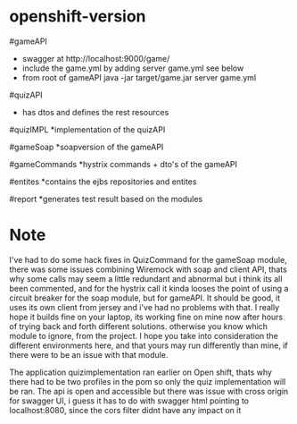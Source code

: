 openshift-version
====================

#gameAPI
 * swagger at http://localhost:9000/game/
 * include the game.yml by adding server game.yml see below
 * from root of gameAPI java -jar target/game.jar server game.yml

#quizAPI
 * has dtos and defines the rest resources

#quizIMPL
 *implementation of the quizAPI

#gameSoap
 *soapversion of the gameAPI

#gameCommands
 *hystrix commands + dto's of the gameAPI

#entites
 *contains the ejbs repositories and entites

#report
 *generates test result based on the modules

# Note
I've had to do some hack fixes in QuizCommand for the gameSoap module, there was some issues combining
Wiremock with soap and client API, thats why some calls may seem a little
redundant and abnormal but i think its all been commented, and for the hystrix call
it kinda looses the point of using a circuit breaker for the soap module, but for gameAPI.
It should be good, it uses its own client from jersey and i've had no problems with that.
I really hope it builds fine on your laptop, its working fine on mine now
after hours of trying back and forth different solutions. otherwise you know which module to ignore,
from the project. I hope you take into consideration the different environments here,
and that yours may run differently than mine, if there were to be an issue with that module.

The application quizimplementation ran earlier on Open shift,
thats why there had to be two profiles in the pom so only the quiz implementation will
be ran. The api is open and accessible but there was issue with cross origin for swagger UI,
i guess it has to do with swagger html pointing to localhost:8080, since
the cors filter didnt have any impact on it